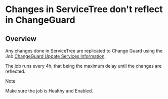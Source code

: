 ﻿# Changes in ServiceTree don't reflect in ChangeGuard

## Overview

Any changes done in ServiceTree are replicated to Change Guard using the Job [ChangeGuard Update Services Information](https://lens.msftcloudes.com/#/jobs/list?_g=(selectedJob:f581a6f8bf7c4b76b2267189f3cdc4ff,ws:cee2f53f-2d2a-40b4-a0c7-a33918652522)).

The job runs every 4h, that being the maximum delay until the changes are reflected.

> [!NOTE]
> Make sure the job is Healthy and Enabled.